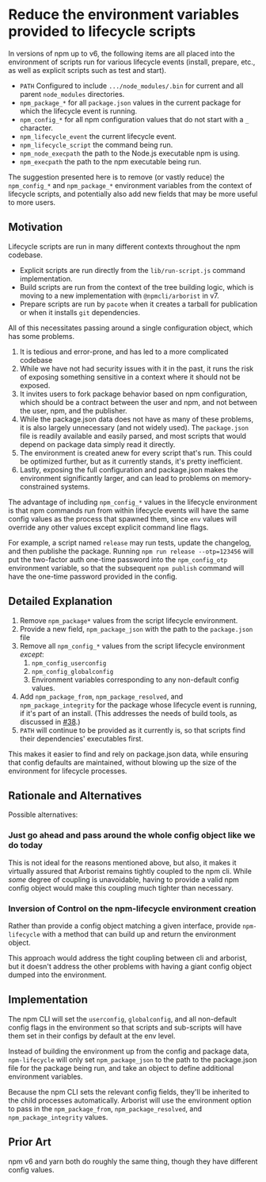 # Reduce the environment variables provided to lifecycle scripts

In versions of npm up to v6, the following items are all placed into the
environment of scripts run for various lifecycle events (install, prepare,
etc., as well as explicit scripts such as test and start).

- `PATH` Configured to include `.../node_modules/.bin` for current and all
  parent `node_modules` directories.
- `npm_package_*` for all `package.json` values in the current package for
  which the lifecycle event is running.
- `npm_config_*` for all npm configuration values that do not start with a
  `_` character.
- `npm_lifecycle_event` the current lifecycle event.
- `npm_lifecycle_script` the command being run.
- `npm_node_execpath` the path to the Node.js executable npm is using.
- `npm_execpath` the path to the npm executable being run.

The suggestion presented here is to remove (or vastly reduce) the
`npm_config_*` and `npm_package_*` environment variables from the context
of lifecycle scripts, and potentially also add new fields that may be more
useful to more users.

## Motivation

Lifecycle scripts are run in many different contexts throughout the npm
codebase.

- Explicit scripts are run directly from the `lib/run-script.js`
  command implementation.
- Build scripts are run from the context of the tree building logic, which
  is moving to a new implementation with `@npmcli/arborist` in v7.
- Prepare scripts are run by `pacote` when it creates a tarball for
  publication or when it installs `git` dependencies.

All of this necessitates passing around a single configuration object,
which has some problems.

1. It is tedious and error-prone, and has led to a more complicated
   codebase
2. While we have not had security issues with it in the past, it runs the
   risk of exposing something sensitive in a context where it should not be
   exposed.
3. It invites users to fork package behavior based on npm configuration,
   which should be a contract between the user and npm, and not between the
   user, npm, and the publisher.
4. While the package.json data does not have as many of these problems, it
   is also largely unnecessary (and not widely used).  The `package.json`
   file is readily available and easily parsed, and most scripts that would
   depend on package data simply read it directly.
5. The environment is created anew for every script that's run.  This could
   be optimized further, but as it currently stands, it's pretty
   inefficient.
6. Lastly, exposing the full configuration and package.json makes the
   environment significantly larger, and can lead to problems on
   memory-constrained systems.

The advantage of including `npm_config_*` values in the lifecycle
environment is that npm commands run from within lifecycle events will have
the same config values as the process that spawned them, since `env` values
will override any other values except explicit command line flags.

For example, a script named `release` may run tests, update the changelog,
and then publishe the package.  Running `npm run release --otp=123456` will
put the two-factor auth one-time password into the `npm_config_otp`
environment variable, so that the subsequent `npm publish` command will
have the one-time password provided in the config.

## Detailed Explanation

1. Remove `npm_package*` values from the script lifecycle environment.
2. Provide a new field, `npm_package_json` with the path to the
   `package.json` file 
3. Remove all `npm_config_*` values from the script lifecycle environment
   _except_:
   1. `npm_config_userconfig`
   2. `npm_config_globalconfig`
   3. Environment variables corresponding to any non-default config
      values.
4. Add `npm_package_from`, `npm_package_resolved`, and
   `npm_package_integrity` for the package whose lifecycle event is
   running, if it's part of an install.  (This addresses the needs of build
   tools, as discussed in
   [#38](https://github.com/npm/rfcs/pull/38#issuecomment-529182151).)
5. `PATH` will continue to be provided as it currently is, so that scripts
   find their dependencies' executables first.

This makes it easier to find and rely on package.json data, while ensuring
that config defaults are maintained, without blowing up the size of the
environment for lifecycle processes.

## Rationale and Alternatives

Possible alternatives:

### Just go ahead and pass around the whole config object like we do today

This is not ideal for the reasons mentioned above, but also, it makes it
virtually assured that Arborist remains tightly coupled to the npm cli.
While _some_ degree of coupling is unavoidable, having to provide a valid
npm config object would make this coupling much tighter than necessary.

### Inversion of Control on the npm-lifecycle environment creation

Rather than provide a config object matching a given interface, provide
`npm-lifecycle` with a method that can build up and return the environment
object.

This approach would address the tight coupling between cli and arborist,
but it doesn't address the other problems with having a giant config object
dumped into the environment.

## Implementation

The npm CLI will set the `userconfig`, `globalconfig`, and all non-default
config flags in the environment so that scripts and sub-scripts will have
them set in their configs by default at the env level.

Instead of building the environment up from the config and package data,
`npm-lifecycle` will only set `npm_package_json` to the path to the
package.json file for the package being run, and take an object to define
additional environment variables.

Because the npm CLI sets the relevant config fields, they'll be inherited
to the child processes automatically.  Arborist will use the environment
option to pass in the `npm_package_from`, `npm_package_resolved`, and
`npm_package_integrity` values.

## Prior Art

npm v6 and yarn both do roughly the same thing, though they have different
config values.
